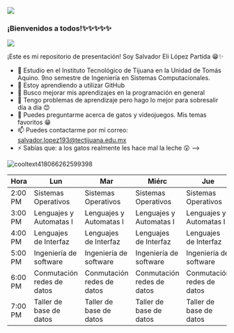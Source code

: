 ![](https://images.cooltext.com/5616894.png)

### ¡Bienvenidos a todos!✨✨✨✨✨

![](https://images.cooltext.com/5616897.png)

¡Este es mi repositorio de presentación!
Soy Salvador Eli López Partida 😁✨

- 🔭 Estudio en el Instituto Tecnológico de Tijuana en la Unidad de Tomás Aquino. 9no semestre de Ingeniería en Sistemas Computacionales.
- 🌱 Estoy aprendiendo a utilizar GitHub
- 👯 Busco mejorar mis aprendizajes en la programación en general
- 🤔 Tengo problemas de aprendizaje pero hago lo mejor para sobresalir día a día 😊
- 💬 Puedes preguntarme acerca de gatos y videojuegos. Mis temas favoritos 😁
- 📫 Puedes contactarme por mí correo: salvador.lopez193@tectijuana.edu.mx
- ⚡ Sabías que: a los gatos realmente les hace mal la leche 😲
-->

![cooltext418066262599398](https://user-images.githubusercontent.com/99930332/187009553-b75792f1-6a1e-421d-90c0-9cbb5f234ff2.png)


| Hora    | Lun                         | Mar                         | Miérc                       | Jue                         | Vie                         |
|---------|----------------------------|-----------------------------|-----------------------------|-----------------------------|----------------------------
| 2:00 PM |    Sistemas  Operativos    |    Sistemas  Operativos     |    Sistemas  Operativos     |    Sistemas  Operativos     |                             
| 3:00 PM |  Lenguajes y  Automatas I  |  Lenguajes y  Automatas I   |  Lenguajes y  Automatas I   |  Lenguajes y  Automatas I   |  Lenguajes y  Automatas I  
| 4:00 PM |   Lenguajes de  Interfaz   |    Lenguajes de  Interfaz   |    Lenguajes de  Interfaz   |    Lenguajes de  Interfaz   |                             
| 5:00 PM |  Ingeniería de  software   |   Ingeniería de  software   |   Ingeniería de  software   |   Ingeniería de  software   |   Ingeniería de  software   
| 6:00 PM | Conmutación  redes de datos| Conmutación  redes de datos | Conmutación  redes de datos | Conmutación  redes de datos | Conmutación  redes de datos 
| 7:00 PM |  Taller de base  de datos  |   Taller de base  de datos  |   Taller de base  de datos  |   Taller de base  de datos  |                             
